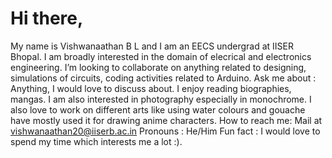 # Hi there,
My name is Vishwanaathan B L and I am an EECS undergrad at IISER Bhopal.
I am broadly interested in the domain of elecrical and electronics engineering.
I’m looking to collaborate on anything related to designing, simulations of circuits, coding activities related to Arduino.
Ask me about : Anything, I would love to discuss about. I enjoy reading biographies, mangas. I am also interested in photography especially in monochrome. I also love to work on different arts like using water colours and gouache have mostly used it for drawing anime characters.
How to reach me: Mail at vishwanaathan20@iiserb.ac.in
Pronouns : He/Him
Fun fact : I would love to spend my time which interests me a lot :).
